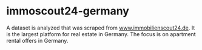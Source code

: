# immoscout24-germany
A dataset is analyzed that was scraped from www.immobilienscout24.de. It is the largest platform for real estate in Germany. The focus is on apartment rental offers in Germany.
